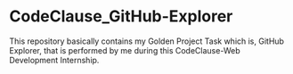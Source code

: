 # CodeClause_GitHub-Explorer
This repository basically contains my Golden Project Task which is, GitHub Explorer, that is performed by me during this CodeClause-Web Development Internship.
